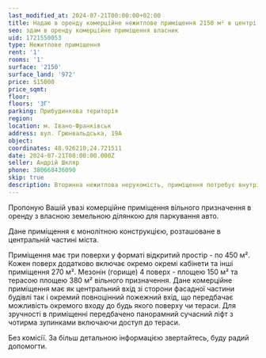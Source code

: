 ```yaml
---
last_modified_at: 2024-07-21T00:00:00+02:00
title: Надаю в оренду комерційне нежитлове приміщення 2150 м² в центрі на Грюнвальдській
seo: здам в оренду комерційне приміщення власник
uid: 1721550053
type: Нежитлове приміщення
rent: '1'
rooms: '1'
surface: '2150'
surface_land: '972'
price: $15000
price_sqmt:
floor:
floors: '3Г'
parking: Прибудинкова територія
region:
location: м. Івано-Франківськ
address: вул. Грюнвальдська, 19А
object:
coordinates: 48.926210,24.721511
date: 2024-07-21T00:00:00.000Z
seller: Андрій Шкляр
phone: 380668436090
skip: true
description: Вторинна нежитлова нерухомість, приміщення потребує внутрішніх ремонтно-оздоблювальних робіт
---
```


Пропоную Вашій увазі комерційне приміщення вільного призначення в оренду з власною земельною ділянкою для паркування авто.

Дане приміщення є монолітною конструкцією, розташоване в центральній частині міста.

Приміщення має три поверхи у форматі відкритий простір - по 450 м². Кожен поверх додатково включає окремо окремі кабінети та інші приміщення 270 м². Мезонін (горище) 4 поверх - площею 150 м² та терасою площею 380 м² вільного призначення. Дане комерційне приміщення має як центральний вхід зі сторони фасадної частини будівлі так і окремий повноцінний пожежний вхід, що передбачає можливість окремого входу до будь якого поверху чи тераси. Для зручності в приміщенні передбачено панорамний сучасний ліфт з чотирма зупинками включаючи доступ до тераси.

Без комісії. За більш детальною інформацією звертайтесь, буду радий допомогти.
